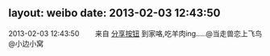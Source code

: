 layout: weibo
date: 2013-02-03 12:43:50
---
2013-02-03 12:43:50  &nbsp;&nbsp;&nbsp;&nbsp;&nbsp;&nbsp; 来自 <a href="http://app.weibo.com/t/feed/cUcI1A" rel="nofollow">分享按钮</a>
到家咯,吃羊肉ing.....@当走兽恋上飞鸟 @小边小窝 ​​​
